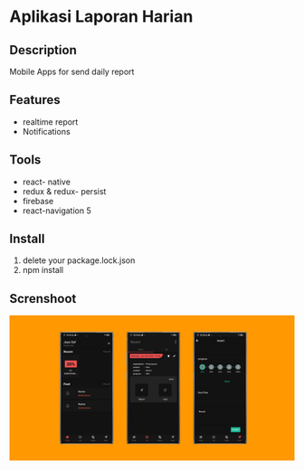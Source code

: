 # Aplikasi Laporan Harian
## Description

Mobile Apps for send daily report

## Features 
* realtime report
* Notifications
## Tools
* react- native 
* redux & redux- persist
* firebase
* react-navigation 5
## Install 
 1. delete your package.lock.json
 2. npm install
 ## Screnshoot
 ![image](Screenshoot/ss.jpg "Title")
 
